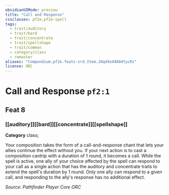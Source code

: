 ```yaml
---
obsidianUIMode: preview
title: "Call and Response"
cssclasses: pf2e,pf2e-spell
tags:
  - trait/auditory
  - trait/bard
  - trait/concentrate
  - trait/spellshape
  - trait/common
  - category/class
  - remaster
aliases: "Compendium.pf2e.feats-srd.Item.JOq4Xe49A04YycRz"
license: ORC
---
```

# Call and Response `pf2:1`
## Feat 8
### [[auditory]][[bard]][[concentrate]][[spellshape]]

**Category** class; 




Your composition takes the form of a call-and-response chant that lets your allies continue the effect without you. If your next action is to cast a composition cantrip with a duration of 1 round, it becomes a call. While the spell is active, one ally of your choice affected by the spell can respond to your call as a single action that has the auditory and concentrate traits to extend the spell's duration by 1 round. Only one ally can respond to a given call, and responding to the ally's response has no additional effect.

*Source: Pathfinder Player Core*
*ORC*